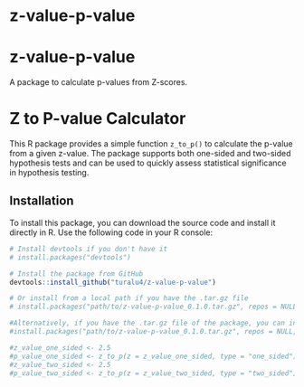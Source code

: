 # z-value-p-value
# z-value-p-value
A package to calculate p-values from Z-scores.
# Z to P-value Calculator

This R package provides a simple function `z_to_p()` to calculate the p-value from a given z-value. The package supports both one-sided and two-sided hypothesis tests and can be used to quickly assess statistical significance in hypothesis testing.

## Installation

To install this package, you can download the source code and install it directly in R. Use the following code in your R console:

```r
# Install devtools if you don't have it
# install.packages("devtools")

# Install the package from GitHub 
devtools::install_github("turalu4/z-value-p-value")

# Or install from a local path if you have the .tar.gz file
# install.packages("path/to/z-value-p-value_0.1.0.tar.gz", repos = NULL, type = "source")

#Alternatively, if you have the .tar.gz file of the package, you can install it by:
#install.packages("path/to/z-value-p-value_0.1.0.tar.gz", repos = NULL, type = "source")

#z_value_one_sided <- 2.5
#p_value_one_sided <- z_to_p(z = z_value_one_sided, type = "one_sided")
#z_value_two_sided <- 2.5
#p_value_two_sided <- z_to_p(z = z_value_two_sided, type = "two_sided")
